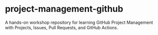 # project-management-github
A hands-on workshop repository for learning GitHub Project Management with Projects, Issues, Pull Requests, and GitHub Actions.
